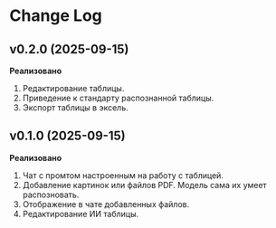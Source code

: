 # Change Log

## v0.2.0 (2025-09-15)

**Реализовано**

1. Редактирование таблицы.
2. Приведение к стандарту распознанной таблицы.
3. Экспорт таблицы в эксель.

## v0.1.0 (2025-09-15)

**Реализовано**

1. Чат с промтом настроенным на работу с таблицей.
2. Добавление картинок или файлов PDF. Модель сама их умеет распозновать.
3. Отображение в чате добавленных файлов.
4. Редактирование ИИ таблицы.
